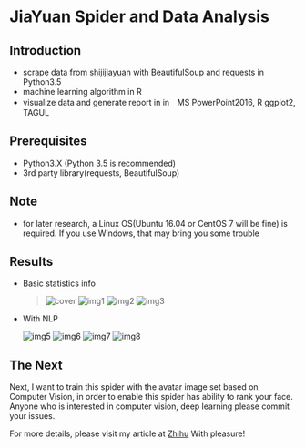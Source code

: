 # JiaYuan Spider and Data Analysis 

## Introduction
* scrape data from [shijijiayuan](http://www.jiayuan.com) with BeautifulSoup and requests in Python3.5
* machine learning algorithm in R
* visualize data and generate report in in　MS PowerPoint2016, R ggplot2, TAGUL

## Prerequisites
* Python3.X (Python 3.5 is recommended)
* 3rd party library(requests, BeautifulSoup)

## Note
* for later research, a Linux OS(Ubuntu 16.04 or CentOS 7 will be fine) is required. If you use Windows, that may bring you       some trouble

## Results
* Basic statistics info

  > ![cover](https://pic1.zhimg.com/v2-e2ff46edde68dd4f92dbd8bbfdf16438_b.jpg)
    ![img1](https://pic3.zhimg.com/v2-5dd2696a574f86e982dc1e949078389e_b.jpg)
    ![img2](https://pic3.zhimg.com/v2-5b32e06f4929a58a75f1c3ffaf1737aa_b.jpg)
    ![img3](https://pic4.zhimg.com/v2-6aafb7fd0e1b69dff1cd5b4539f8e7a7_r.jpg)
  
* With NLP

  >
    ![img5](https://pic1.zhimg.com/v2-032d8b8547aa4af1cc430abe2934e018_r.jpg)
    ![img6](https://pic4.zhimg.com/v2-53d55b825642ab36f5d12d9d6cc99e73_r.jpg)
    ![img7](https://pic3.zhimg.com/v2-d53117d217ad953e639bd3bd85f82ade_r.jpg)
    ![img8](https://pic4.zhimg.com/v2-150bc204f1d032c2819be1724a7e45d7_b.jpg)
    
## The Next
  Next, I want to train this spider with the avatar image set based on Computer Vision, in order to enable this spider has       ability to rank your face. Anyone who is interested in computer vision, deep learning please commit your issues.
  
  For more details, please visit my article at [Zhihu](https://zhuanlan.zhihu.com/p/24515034)
  With pleasure!
